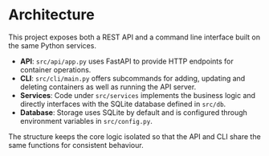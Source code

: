 # Architecture

This project exposes both a REST API and a command line interface built on the same Python services.

- **API**: `src/api/app.py` uses FastAPI to provide HTTP endpoints for container operations.
- **CLI**: `src/cli/main.py` offers subcommands for adding, updating and deleting containers as well as running the API server.
- **Services**: Code under `src/services` implements the business logic and directly interfaces with the SQLite database defined in `src/db`.
- **Database**: Storage uses SQLite by default and is configured through environment variables in `src/config.py`.

The structure keeps the core logic isolated so that the API and CLI share the same functions for consistent behaviour.
